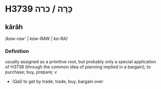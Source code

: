 # H3739 כָּרָה / כרה

## kârâh

_(kaw-raw' | kaw-RAW | ka-RA)_

### Definition

usually assigned as a primitive root, but probably only a special application of H3738 (through the common idea of planning implied in a bargain); to purchase; buy, prepare; v

- (Qal) to get by trade, trade, buy, bargain over
